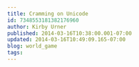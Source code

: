 ```yaml
---
title: Cramming on Unicode
id: 7348553181382176960
author: Kirby Urner
published: 2014-03-16T10:38:00.001-07:00
updated: 2014-03-16T10:49:09.165-07:00
blog: world_game
tags: 
---
```


